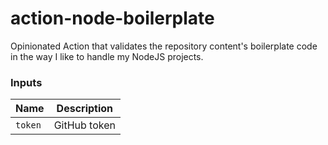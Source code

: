 # action-node-boilerplate

Opinionated Action that validates the repository content's boilerplate code in the way I like to handle my NodeJS projects.

### Inputs

Name|Description
---|---
`token`|GitHub token
